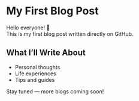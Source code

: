 # My First Blog Post

Hello everyone! 👋  
This is my first blog post written directly on GitHub.

## What I’ll Write About

- Personal thoughts
- Life experiences
- Tips and guides

Stay tuned — more blogs coming soon!
